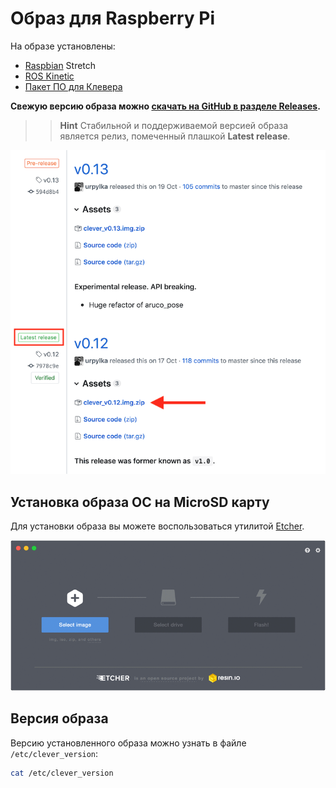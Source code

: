 # Образ для Raspberry Pi

На образе установлены:

* [Raspbian](https://www.raspberrypi.org/downloads/raspbian/) Stretch
* [ROS Kinetic](http://wiki.ros.org/kinetic)
* [Пакет ПО для Клевера](https://github.com/CopterExpress/clever)

**Свежую версию образа можно [скачать на GitHub в разделе Releases](https://github.com/CopterExpress/clever/releases).**

>> **Hint** Стабильной и поддерживаемой версией образа является релиз, помеченный плашкой **Latest release**.

![Скачивание образа](assets/image.png)

## Установка образа ОС на MicroSD карту

Для установки образа вы можете воспользоваться утилитой [Etcher](https://etcher.io).

[![Etcher](assets/etcher.gif)](https://etcher.io)

## Версия образа

Версию установленного образа можно узнать в файле `/etc/clever_version`:

```bash
cat /etc/clever_version
```
